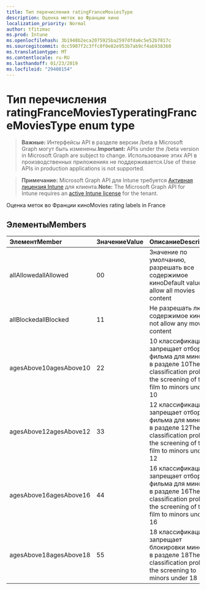 ```yaml
---
title: Тип перечисления ratingFranceMoviesType
description: Оценка меток во Франции кино
localization_priority: Normal
author: tfitzmac
ms.prod: Intune
ms.openlocfilehash: 3b1948b2eca2075925ba2597dfda6c5e52b7817c
ms.sourcegitcommit: dcc5907f2c3ffc0f0e82e953b7ab9cf4ab938360
ms.translationtype: MT
ms.contentlocale: ru-RU
ms.lasthandoff: 01/23/2019
ms.locfileid: "29408154"
---
```

# <a name="ratingfrancemoviestype-enum-type"></a><span data-ttu-id="465dc-103">Тип перечисления ratingFranceMoviesType</span><span class="sxs-lookup"><span data-stu-id="465dc-103">ratingFranceMoviesType enum type</span></span>

> <span data-ttu-id="465dc-104">**Важные:** Интерфейсы API в разделе версии /beta в Microsoft Graph могут быть изменены.</span><span class="sxs-lookup"><span data-stu-id="465dc-104">**Important:** APIs under the /beta version in Microsoft Graph are subject to change.</span></span> <span data-ttu-id="465dc-105">Использование этих API в производственных приложениях не поддерживается.</span><span class="sxs-lookup"><span data-stu-id="465dc-105">Use of these APIs in production applications is not supported.</span></span>

> <span data-ttu-id="465dc-106">**Примечание:** Microsoft Graph API для Intune требуется [Активная лицензия Intune](https://go.microsoft.com/fwlink/?linkid=839381) для клиента.</span><span class="sxs-lookup"><span data-stu-id="465dc-106">**Note:** The Microsoft Graph API for Intune requires an [active Intune license](https://go.microsoft.com/fwlink/?linkid=839381) for the tenant.</span></span>

<span data-ttu-id="465dc-107">Оценка меток во Франции кино</span><span class="sxs-lookup"><span data-stu-id="465dc-107">Movies rating labels in France</span></span>

## <a name="members"></a><span data-ttu-id="465dc-108">Элементы</span><span class="sxs-lookup"><span data-stu-id="465dc-108">Members</span></span>
|<span data-ttu-id="465dc-109">Элемент</span><span class="sxs-lookup"><span data-stu-id="465dc-109">Member</span></span>|<span data-ttu-id="465dc-110">Значение</span><span class="sxs-lookup"><span data-stu-id="465dc-110">Value</span></span>|<span data-ttu-id="465dc-111">Описание</span><span class="sxs-lookup"><span data-stu-id="465dc-111">Description</span></span>|
|:---|:---|:---|
|<span data-ttu-id="465dc-112">allAllowed</span><span class="sxs-lookup"><span data-stu-id="465dc-112">allAllowed</span></span>|<span data-ttu-id="465dc-113">0</span><span class="sxs-lookup"><span data-stu-id="465dc-113">0</span></span>|<span data-ttu-id="465dc-114">Значение по умолчанию, разрешать все содержимое кино</span><span class="sxs-lookup"><span data-stu-id="465dc-114">Default value, allow all movies content</span></span>|
|<span data-ttu-id="465dc-115">allBlocked</span><span class="sxs-lookup"><span data-stu-id="465dc-115">allBlocked</span></span>|<span data-ttu-id="465dc-116">1</span><span class="sxs-lookup"><span data-stu-id="465dc-116">1</span></span>|<span data-ttu-id="465dc-117">Не разрешать любое содержимое кино</span><span class="sxs-lookup"><span data-stu-id="465dc-117">Do not allow any movies content</span></span>|
|<span data-ttu-id="465dc-118">agesAbove10</span><span class="sxs-lookup"><span data-stu-id="465dc-118">agesAbove10</span></span>|<span data-ttu-id="465dc-119">2</span><span class="sxs-lookup"><span data-stu-id="465dc-119">2</span></span>|<span data-ttu-id="465dc-120">10 классификации запрещает отбора фильма для минорам в разделе 10</span><span class="sxs-lookup"><span data-stu-id="465dc-120">The 10 classification prohibits the screening of the film to minors under 10</span></span>|
|<span data-ttu-id="465dc-121">agesAbove12</span><span class="sxs-lookup"><span data-stu-id="465dc-121">agesAbove12</span></span>|<span data-ttu-id="465dc-122">3</span><span class="sxs-lookup"><span data-stu-id="465dc-122">3</span></span>|<span data-ttu-id="465dc-123">12 классификации запрещает отбора фильма для минорам в разделе 12</span><span class="sxs-lookup"><span data-stu-id="465dc-123">The 12 classification prohibits the screening of the film to minors under 12</span></span>|
|<span data-ttu-id="465dc-124">agesAbove16</span><span class="sxs-lookup"><span data-stu-id="465dc-124">agesAbove16</span></span>|<span data-ttu-id="465dc-125">4</span><span class="sxs-lookup"><span data-stu-id="465dc-125">4</span></span>|<span data-ttu-id="465dc-126">16 классификации запрещает отбора фильма для минорам в разделе 16</span><span class="sxs-lookup"><span data-stu-id="465dc-126">The 16 classification prohibits the screening of the film to minors under 16</span></span>|
|<span data-ttu-id="465dc-127">agesAbove18</span><span class="sxs-lookup"><span data-stu-id="465dc-127">agesAbove18</span></span>|<span data-ttu-id="465dc-128">5</span><span class="sxs-lookup"><span data-stu-id="465dc-128">5</span></span>|<span data-ttu-id="465dc-129">18 классификации запрещает блокировки минорам в разделе 18</span><span class="sxs-lookup"><span data-stu-id="465dc-129">The 18 classification prohibits the screening to minors under 18</span></span>|




